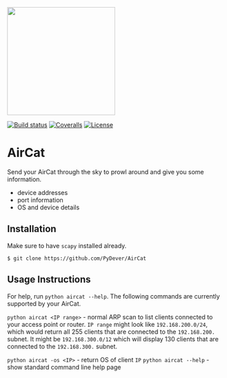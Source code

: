 
<img src="https://github.com/PyDever/AirCat/blob/master/img/3c%20(1).png" width="250">

 [![Build status](https://ci.appveyor.com/api/projects/status/pjxh5g91jpbh7t84?svg=true)](https://ci.appveyor.com/project/tygerbytes/resourcefitness) 
[![Coveralls](https://coveralls.io/repos/github/tygerbytes/ResourceFitness/badge.svg?branch=master)](https://coveralls.io/github/tygerbytes/ResourceFitness?branch=master) 
[![License](https://img.shields.io/badge/License-BSD%202--Clause-orange.svg)](https://opensource.org/licenses/BSD-2-Clause)
<br>

# AirCat
Send your AirCat through the sky to prowl around 
and give you some information. 

* device addresses
* port information
* OS and device details

## Installation 
Make sure to have `scapy` installed already.
```shell
$ git clone https://github.com/PyDever/AirCat
```

## Usage Instructions
For help, run `python aircat --help`. The following commands
are currently supported by your AirCat.

`python aircat <IP range>` - normal ARP scan to list clients connected to your access point or router.
`IP range` might look like `192.168.200.0/24`, which would return all 255 clients that are connected
to the `192.168.200.` subnet. It might be `192.168.300.0/12` which will display 130 clients that are
connected to the `192.168.300.` subnet. 

 `python aircat -os <IP>` - return OS of client `IP`
`python aircat --help` - show standard command line help page

